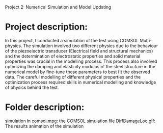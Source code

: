Project 2: Numerical Simulation and Model Updating
# Project description:
  In this project, I conducted a simulation of the test using COMSOL Multi-physics.
  The simulation involved two different physics due to the behaviour of the 
  piezoelectric transducer (Electrical field and structural mechanics) and the
  determination of electrostatic properties and solid material properties was 
  crucial in the modelling process. This process also involved optimizing the 
  damping and elasticity modulus of the steel structure in the numerical model 
  by fine-tune these parameters to best fit the observed data. The careful 
  modelling of different physical properties and the optimization process required
  skills in numerical modelling and knowledge of physics behind the test.
# Folder description:
simulation in comsol.mpg: the COMSOL simulation file
DiffDamageLoc.gif: The results animation of the simulation

  
